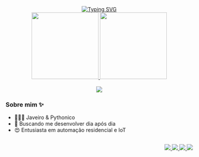 <div id="welcome" align="center">
  <a href="https://git.io/typing-svg"><img src="https://readme-typing-svg.herokuapp.com?color=FF6F96&center=true&vCenter=true&lines=Ol%C3%A1%2C+eu+sou+o+Luis+Felipe!;Bem+vindo+ao+meu+portf%C3%B3lio!" alt="Typing SVG" /></a>
</div>

<div id="panel-stats" align="center">
  <a href="https://github.com/guimaraesfelipe">
  <img height="180em" src="https://github-readme-stats.vercel.app/api?username=guimaraesfelipe&show_icons=true&theme=dracula&include_all_commits=true&count_private=true"/>
  <img height="180em" src="https://github-readme-stats.vercel.app/api/top-langs/?username=guimaraesfelipe&layout=compact&langs_count=7&theme=dracula"/></a>
</div> <br>

<div id="stacks" align="center" style="display: inline_block">
  <img src="https://skillicons.dev/icons?i=java,spring,maven,idea,python,django,mongo,postman,git,jenkins,kafka,docker,raspberrypi">
</div>

<div id="about">
  <h3> Sobre mim ✨ </h3>
  <ul>
    <li> 🧑🏻‍💻 Javeiro & Pythonico </li>
    <li> 🔭 Buscando me desenvolver dia após dia </li>
    <li> 😍 Entusiasta em automação residencial e IoT </li>
  </ul>
</div>
    
##
  
<div id="contact" align="right">
  <a id="link-whatsapp" href = "https://wa.me/5511987189474?text=Ol%C3%A1%20Felipe%20tudo%20bem?%20vi%20seu%20perfil%20no%20GitHub">
    <img src="https://img.shields.io/badge/WhatsApp-25D366?style=for-the-badge&logo=whatsapp&logoColor=white" target="_blank">
  </a>
  <a id="link-telegram" href = "https://t.me/guimaraesfelipe">
    <img src="https://img.shields.io/badge/Telegram-2CA5E0?style=for-the-badge&logo=telegram&logoColor=white" target="_blank">
  </a>
  <a id="link-mail" href = "mailto:felipeguimaraes@live.com">
    <img src="https://img.shields.io/badge/-Gmail-%23333?style=for-the-badge&logo=gmail&logoColor=white" target="_blank">
  </a>
  <a id="link-linkedin" href="https://www.linkedin.com/in/luisfelipeguimaraespinto/" target="_blank">
    <img src="https://img.shields.io/badge/-LinkedIn-%230077B5?style=for-the-badge&logo=linkedin&logoColor=white" target="_blank">
  </a>
</div>

<!--![Snake animation](https://github.com/guimaraesfelipe/guimaraesfelipe/blob/output/github-contribution-grid-snake.svg)-->
